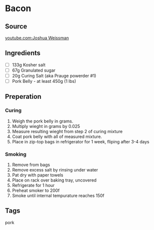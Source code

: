 # Bacon

## Source
[youtube.com:Joshua Weissman](https://www.youtube.com/watch?v=mkAEYrgvVUk)

## Ingredients

- [ ] 133g Kosher salt
- [ ] 67g Granulated sugar
- [ ] 20g Curing Salt (aka Prauge powerder #1)
- [ ] Pork Belly - at least 450g (1 lbs)

## Preperation
### Curing
1. Weigh the pork belly in grams.
2. Multiply wieght in grams by 0.025
3. Measure resulting wieght from step 2 of curing mixture
4. Coat pork belly with all of measured mixture.
5. Place in zip-top bags in refrigerator for 1 week, fliping after 3-4 days

### Smoking
1. Remove from bags
2. Remove excess salt by rinsing under water
3. Pat dry with paper towels
4. Place on rack over baking tray, uncovered
5. Refrigerate for 1 hour
6. Preheat smoker to 200f
7. Smoke until internal tempurature reaches 150f

## Tags
pork
